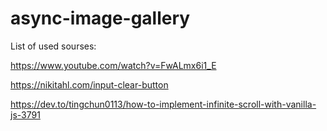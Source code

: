 # async-image-gallery
List of used sourses:

https://www.youtube.com/watch?v=FwALmx6i1_E

https://nikitahl.com/input-clear-button

https://dev.to/tingchun0113/how-to-implement-infinite-scroll-with-vanilla-js-3791